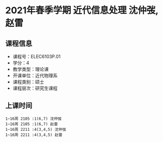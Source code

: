 # 2021年春季学期 近代信息处理 沈仲弢, 赵雷






## 课程信息

- 课程号：ELEC6103P.01
- 学分：4
- 教学类型：理论课
- 开课单位：近代物理系
- 课程类别：硕士
- 课程层次：研究生课程

## 上课时间

```
1~16周 2105 :1(6,7) 沈仲弢
1~16周 2105 :1(6,7) 赵雷
1~16周 2211 :4(3,4,5) 沈仲弢
1~16周 2211 :4(3,4,5) 赵雷
```

